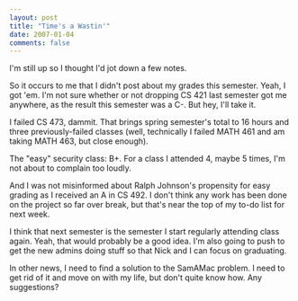 ```yaml
---
layout: post
title: "Time's a Wastin'"
date: 2007-01-04
comments: false
---
```

I'm still up so I thought I'd jot down a few notes.




So it occurs to me that I didn't post about my grades this semester. Yeah, I
got 'em. I'm not sure whether or not dropping CS 421 last semester got me
anywhere, as the result this semester was a C-. But hey, I'll take it.




I failed CS 473, dammit. That brings spring semester's total to 16 hours and
three previously-failed classes (well, technically I failed MATH 461 and am
taking MATH 463, but close enough).




The "easy" security class: B+. For a class I attended 4, maybe 5 times, I'm
not about to complain too loudly.




And I was not misinformed about Ralph Johnson's propensity for easy grading as
I received an A in CS 492\. I don't think any work has been done on the project
so far over break, but that's near the top of my to-do list for next week.




I think that next semester is the semester I start regularly attending class
again. Yeah, that would probably be a good idea. I'm also going to push to get
the new admins doing stuff so that Nick and I can focus on graduating.




In other news, I need to find a solution to the SamAMac problem. I need to get
rid of it and move on with my life, but don't quite know how. Any suggestions?
